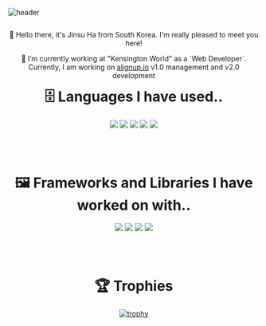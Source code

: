 ![header](https://capsule-render.vercel.app/api?type=waving&section=footer&color=timeGradient&height=250&text=Jinsu%20Ha&fontAlign=65&fontAlignY=70&desc=Chin%20Shuu&descSize=25&descAlign=74&descAlignY=85&animation=fadeIn)

<div align="center">

  <div style="float:right;">
    <p>👋  Hello there, it's Jinsu Ha from South Korea. I'm really pleased to meet you here!</p>
    <p>🔭 I’m currently working at "Kensington World" as a `Web Developer`. <br/>Currently, I am working on <a href="http://alignup.io">alignup.io</a> v1.0 management and v2.0 development</p>
  </div>
  
  
  <br/>
  
  # 🗄️ Languages I have used..
  
  <img src="https://img.shields.io/badge/Python-3776AB?style=for-the-badge&logo=python&logoColor=white" />
  <img src="https://img.shields.io/badge/HTML5-E34F26?style=for-the-badge&logo=html5&logoColor=white" />
  <img src="https://img.shields.io/badge/CSS3-1572B6?style=for-the-badge&logo=css3&logoColor=white" />
  <img src="https://img.shields.io/badge/JavaScript-323330?style=for-the-badge&logo=javascript&logoColor=F7DF1E" />
  <img src="https://img.shields.io/badge/Java-ED8B00?style=for-the-badge&logo=java&logoColor=white" />
  
  <br/><br/>
  
  # 🖼️ Frameworks and Libraries I have worked on with..

  <img src="https://img.shields.io/badge/AngularJS-E23237?style=for-the-badge&logo=angularjs&logoColor=white" />
  <img src="https://img.shields.io/badge/Django-092E20?style=for-the-badge&logo=django&logoColor=white" />
  <img src="https://img.shields.io/badge/Spring%20framework-6DB33F?style=for-the-badge&logo=spring&logoColor=white" />
  <img src="https://img.shields.io/badge/Spring%20boot-6DB33F?style=for-the-badge&logo=spring&logoColor=white" />
  
  <br/><br/>
  
  # 🏆 Trophies
  
  [![trophy](https://github-profile-trophy.vercel.app/?username=Achelous1)](https://github.com/ryo-ma/github-profile-trophy)
  
</div>
